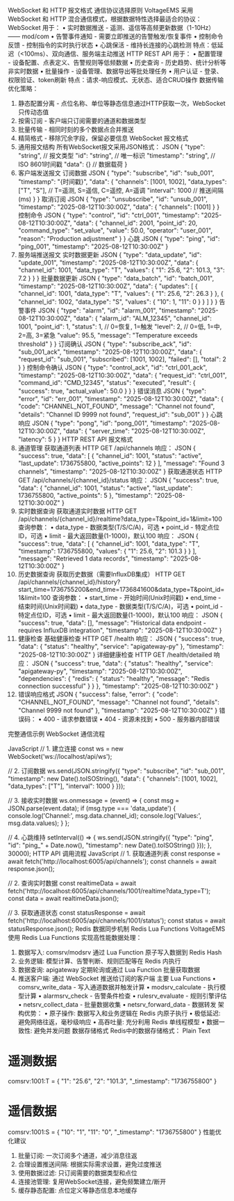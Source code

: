WebSocket 和 HTTP 报文格式
通信协议选择原则
VoltageEMS 采用 WebSocket 和 HTTP 混合通信模式，根据数据特性选择最适合的协议：
WebSocket 用于：
•	实时数据推送 - 遥测、遥信等高频更新数据（1-10Hz）—— mod/com
•	告警事件通知 - 需要立即推送的告警触发/恢复事件
•	控制命令反馈 - 控制指令的实时执行状态
•	心跳保活 - 维持长连接的心跳检测
特点：低延迟（<100ms）、双向通信、服务端主动推送
HTTP REST API 用于：
•	配置管理 - 设备配置、点表定义、告警规则等低频数据
•	历史查询 - 历史趋势、统计分析等非实时数据
•	批量操作 - 设备管理、数据导出等批处理任务
•	用户认证 - 登录、权限验证、token刷新
特点：请求-响应模式、无状态、适合CRUD操作
数据传输优化策略：
1.	静态配置分离 - 点位名称、单位等静态信息通过HTTP获取一次，WebSocket只传动态值
2.	按需订阅 - 客户端只订阅需要的通道和数据类型
3.	批量传输 - 相同时刻的多个数据点合并推送
4.	精简格式 - 移除冗余字段，保留必要信息
WebSocket 报文格式
1. 通用报文结构
所有WebSocket报文采用JSON格式：
JSON
{
  "type": "string",      // 报文类型
  "id": "string",        // 唯一标识
  "timestamp": "string", // ISO 8601时间戳
  "data": {}             // 数据载荷
}
2. 客户端发送报文
订阅数据
JSON
{
  "type": "subscribe",
  "id": "sub_001",
  "timestamp": "{时间戳}",
  "data": {
    "channels": [1001, 1002],
    "data_types": ["T", "S"],  // T=遥测, S=遥信, C=遥控, A=遥调
    "interval": 1000           // 推送间隔(ms)
  }
}
取消订阅
JSON
{
  "type": "unsubscribe",
  "id": "unsub_001",
  "timestamp": "2025-08-12T10:30:00Z",
  "data": {
    "channels": [1001]
  }
}
控制命令
JSON
{
  "type": "control",
  "id": "ctrl_001",
  "timestamp": "2025-08-12T10:30:00Z",
  "data": {
    "channel_id": 2001,
    "point_id": 20,
    "command_type": "set_value",
    "value": 50.0,
    "operator": "user_001",
    "reason": "Production adjustment"
  }
}
心跳
JSON
{
  "type": "ping",
  "id": "ping_001",
  "timestamp": "2025-08-12T10:30:00Z"
}
3. 服务端推送报文
实时数据更新
JSON
{
  "type": "data_update",
  "id": "update_001",
  "timestamp": "2025-08-12T10:30:00Z",
  "data": {
    "channel_id": 1001,
    "data_type": "T",
    "values": {
      "1": 25.6,
      "2": 101.3,
      "3": 7.2
    }
  }
}
批量数据更新
JSON
{
  "type": "data_batch",
  "id": "batch_001",
  "timestamp": "2025-08-12T10:30:00Z",
  "data": {
    "updates": [
      {
        "channel_id": 1001,
        "data_type": "T",
        "values": {
          "1": 25.6,
          "2": 26.3
        }
      },
      {
        "channel_id": 1002,
        "data_type": "S",
        "values": {
          "10": 1,
          "11": 0
        }
      }
    ]
  }
}
告警事件
JSON
{
  "type": "alarm",
  "id": "alarm_001",
  "timestamp": "2025-08-12T10:30:00Z",
  "data": {
    "alarm_id": "ALM_12345",
    "channel_id": 1001,
    "point_id": 1,
    "status": 1,    // 0=恢复, 1=触发
    "level": 2,     // 0=低, 1=中, 2=高, 3=紧急
    "value": 95.5,
    "message": "Temperature exceeds threshold"
  }
}
订阅确认
JSON
{
  "type": "subscribe_ack",
  "id": "sub_001_ack",
  "timestamp": "2025-08-12T10:30:00Z",
  "data": {
    "request_id": "sub_001",
    "subscribed": [1001, 1002],
    "failed": [],
    "total": 2
  }
}
控制命令确认
JSON
{
  "type": "control_ack",
  "id": "ctrl_001_ack",
  "timestamp": "2025-08-12T10:30:00Z",
  "data": {
    "request_id": "ctrl_001",
    "command_id": "CMD_12345",
    "status": "executed",
    "result": {
      "success": true,
      "actual_value": 50.0
    }
  }
}
错误消息
JSON
{
  "type": "error",
  "id": "err_001",
  "timestamp": "2025-08-12T10:30:00Z",
  "data": {
    "code": "CHANNEL_NOT_FOUND",
    "message": "Channel not found",
    "details": "Channel ID 9999 not found",
    "request_id": "sub_001"
  }
}
心跳响应
JSON
{
  "type": "pong",
  "id": "pong_001",
  "timestamp": "2025-08-12T10:30:00Z",
  "data": {
    "server_time": "2025-08-12T10:30:00Z",
    "latency": 5
  }
}
HTTP REST API 报文格式
1. 通道管理
获取通道列表
HTTP
GET /api/channels
响应：
JSON
{
  "success": true,
  "data": [
    {
      "channel_id": 1001,
      "status": "active",
      "last_update": 1736755800,
      "active_points": 12
    }
  ],
  "message": "Found 3 channels",
  "timestamp": "2025-08-12T10:30:00Z"
}
获取通道状态
HTTP
GET /api/channels/{channel_id}/status
响应：
JSON
{
  "success": true,
  "data": {
    "channel_id": 1001,
    "status": "active",
    "last_update": 1736755800,
    "active_points": 5
  },
  "timestamp": "2025-08-12T10:30:00Z"
}
2. 实时数据查询
获取通道实时数据
HTTP
GET /api/channels/{channel_id}/realtime?data_type=T&point_id=1&limit=100
查询参数：
•	data_type - 数据类型(T/S/C/A)，可选
•	point_id - 特定点位ID，可选
•	limit - 最大返回数量(1-1000)，默认100
响应：
JSON
{
  "success": true,
  "data": [
    {
      "channel_id": 1001,
      "data_type": "T",
      "timestamp": 1736755800,
      "values": {
        "1": 25.6,
        "2": 101.3
      }
    }
  ],
  "message": "Retrieved 1 data records",
  "timestamp": "2025-08-12T10:30:00Z"
}
3. 历史数据查询
获取历史数据（需要InfluxDB集成）
HTTP
GET /api/channels/{channel_id}/history?start_time=1736755200&end_time=1736841600&data_type=T&point_id=1&limit=100
查询参数：
•	start_time - 开始时间(Unix时间戳)
•	end_time - 结束时间(Unix时间戳)
•	data_type - 数据类型(T/S/C/A)，可选
•	point_id - 特定点位ID，可选
•	limit - 最大返回数量(1-1000)，默认100
响应：
JSON
{
  "success": true,
  "data": [],
  "message": "Historical data endpoint - requires InfluxDB integration",
  "timestamp": "2025-08-12T10:30:00Z"
}
4. 健康检查
基础健康检查
HTTP
GET /health
响应：
JSON
{
  "success": true,
  "data": {
    "status": "healthy",
    "service": "apigateway-py"
  },
  "timestamp": "2025-08-12T10:30:00Z"
}
详细健康检查
HTTP
GET /health/detailed
响应：
JSON
{
  "success": true,
  "data": {
    "status": "healthy",
    "service": "apigateway-py",
    "timestamp": "2025-08-12T10:30:00Z",
    "dependencies": {
      "redis": {
        "status": "healthy",
        "message": "Redis connection successful"
      }
    }
  },
  "timestamp": "2025-08-12T10:30:00Z"
}
5. 错误响应格式
JSON
{
  "success": false,
  "error": {
    "code": "CHANNEL_NOT_FOUND",
    "message": "Channel not found",
    "details": "Channel 9999 not found"
  },
  "timestamp": "2025-08-12T10:30:00Z"
}
错误码：
•	400 - 请求参数错误
•	404 - 资源未找到
•	500 - 服务器内部错误

完整通信示例
WebSocket 通信流程

JavaScript
// 1. 建立连接
const ws = new WebSocket('ws://localhost/api/ws');

// 2. 订阅数据
ws.send(JSON.stringify({
  "type": "subscribe",
  "id": "sub_001",
  "timestamp": new Date().toISOString(),
  "data": {
    "channels": [1001, 1002],
    "data_types": ["T"],
    "interval": 1000
  }
}));

// 3. 接收实时数据
ws.onmessage = (event) => {
  const msg = JSON.parse(event.data);
  if (msg.type === 'data_update') {
    console.log('Channel:', msg.data.channel_id);
    console.log('Values:', msg.data.values);
  }
};

// 4. 心跳维持
setInterval(() => {
  ws.send(JSON.stringify({
    "type": "ping",
    "id": "ping_" + Date.now(),
    "timestamp": new Date().toISOString()
  }));
}, 30000);
HTTP API 调用流程
JavaScript
// 1. 获取通道列表
const response = await fetch('http://localhost:6005/api/channels');
const channels = await response.json();

// 2. 查询实时数据
const realtimeData = await fetch('http://localhost:6005/api/channels/1001/realtime?data_type=T');
const data = await realtimeData.json();

// 3. 获取通道状态
const statusResponse = await fetch('http://localhost:6005/api/channels/1001/status');
const status = await statusResponse.json();
Redis 数据同步机制
Redis Lua Functions
VoltageEMS 使用 Redis Lua Functions 实现高性能数据处理：
1.	数据写入: comsrv/modsrv 通过 Lua Function 原子写入数据到 Redis Hash
2.	业务逻辑: 模型计算、告警判断、规则匹配等在 Redis 内执行
3.	数据查询: apigateway 定期轮询或通过 Lua Function 批量获取数据
4.	推送客户端: 通过 WebSocket 推送给订阅的客户端
主要 Lua Functions
•	comsrv_write_data - 写入通道数据并触发计算
•	modsrv_calculate - 执行模型计算
•	alarmsrv_check - 告警条件检查
•	rulesrv_evaluate - 规则引擎评估
•	netsrv_collect_data - 批量数据收集
•	netsrv_forward_data - 数据转发
架构优势：
•	原子操作: 数据写入和业务逻辑在 Redis 内原子执行
•	极低延迟: 避免网络往返，毫秒级响应
•	高吞吐量: 充分利用 Redis 单线程模型
•	数据一致性: 避免并发问题
数据存储格式
Redis中的数据存储格式：
Plain Text
# 遥测数据
comsrv:1001:T = {
  "1": "25.6",
  "2": "101.3",
  "_timestamp": "1736755800"
}

# 遥信数据
comsrv:1001:S = {
  "10": "1",
  "11": "0",
  "_timestamp": "1736755800"
}
性能优化建议
1.	批量订阅: 一次订阅多个通道，减少消息往返
2.	合理设置推送间隔: 根据实际需求设置，避免过度推送
3.	使用数据过滤: 只订阅需要的数据类型和点位
4.	连接池管理: 复用WebSocket连接，避免频繁建立/断开
5.	缓存静态配置: 点位定义等静态信息本地缓存
